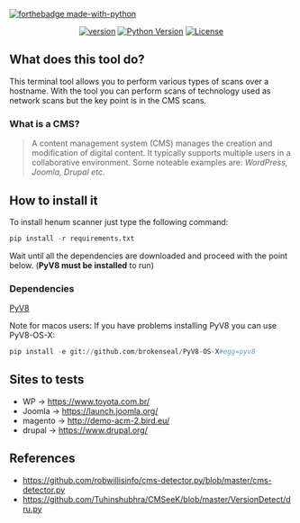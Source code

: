 [![forthebadge made-with-python](http://ForTheBadge.com/images/badges/made-with-python.svg)](https://www.python.org/)
<p align='center'>
  <a href=""><img src="https://img.shields.io/badge/Version-1.0.0-brightgreen.svg?style=style=flat-square" alt="version"></a>
  <a href=""><img src="https://img.shields.io/badge/python-2-orange.svg?style=style=flat-square" alt="Python Version"></a>  
  <a href=""><img src="https://img.shields.io/github/license/Naereen/StrapDown.js.svg" alt="License"></a>
</p>

## What does this tool do?
This terminal tool allows you to perform various types of scans over a hostname.
With the tool you can perform scans of technology used as network scans but the key point is in the CMS scans.

### What is a CMS?
> A content management system (CMS) manages the creation and modification of digital content. It typically supports multiple users in a collaborative environment. Some noteable examples are: *WordPress, Joomla, Drupal etc*.

## How to install it
To install henum scanner just type the following command:
```python
pip install -r requirements.txt
```
Wait until all the dependencies are downloaded and proceed with the point below.
(**PyV8 must be installed** to run)

### Dependencies
[PyV8](https://github.com/okoye/PyV8)

Note for macos users: If you have problems installing PyV8 you can use PyV8-OS-X:
```python
pip install -e git://github.com/brokenseal/PyV8-OS-X#egg=pyv8
```

## Sites to tests
- WP -> https://www.toyota.com.br/
- Joomla -> https://launch.joomla.org/
- magento -> http://demo-acm-2.bird.eu/
- drupal -> https://www.drupal.org/

## References
- https://github.com/robwillisinfo/cms-detector.py/blob/master/cms-detector.py
- https://github.com/Tuhinshubhra/CMSeeK/blob/master/VersionDetect/dru.py
